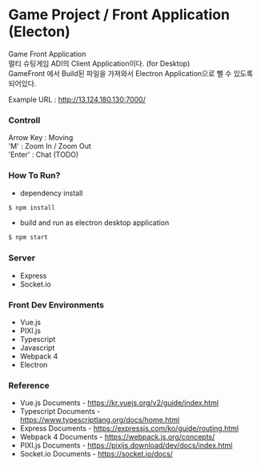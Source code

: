 Game Project / Front Application (Electon)
=============
Game Front Application  
멀티 슈팅게임 ADI의 Client Application이다. (for Desktop)  
GameFront 에서 Build된 파일을 가져와서 Electron Application으로 뺄 수 있도록 되어있다.

Example URL : http://13.124.180.130:7000/

### Controll ###
Arrow Key : Moving  
'M' : Zoom In / Zoom Out  
'Enter' : Chat (TODO)  

### How To Run? ###
- dependency install
```sh
$ npm install
```
- build and run as electron desktop application
```sh
$ npm start
```

### Server ###
- Express
- Socket.io

### Front Dev Environments ###
- Vue.js
- PIXI.js
- Typescript
- Javascript
- Webpack 4
- Electron

### Reference ###
- Vue.js Documents - https://kr.vuejs.org/v2/guide/index.html
- Typescript Documents - https://www.typescriptlang.org/docs/home.html
- Express Documents - https://expressjs.com/ko/guide/routing.html
- Webpack 4 Documents - https://webpack.js.org/concepts/
- PIXI.js Documents - https://pixijs.download/dev/docs/index.html
- Socket.io Documents - https://socket.io/docs/
